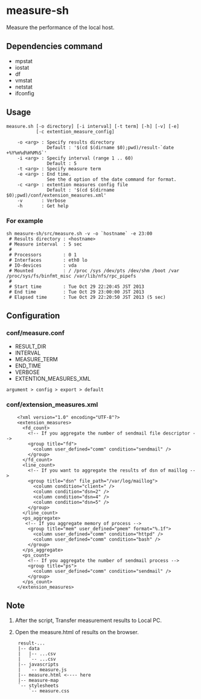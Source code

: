 # measure-sh
Measure the performance of the local host.

## Dependencies command

- mpstat
- iostat
- df
- vmstat
- netstat
- ifconfig

## Usage
    measure.sh [-o directory] [-i interval] [-t term] [-h] [-v] [-e]
               [-c extention_measure_config]
    
        -o <arg> : Specify results directory
                   Default : '$(cd $(dirname $0);pwd)/result-`date +%Y%m%d%H%M%S`'
        -i <arg> : Specify interval (range 1 .. 60)
                   Default : 5
        -t <arg> : Specify measure term
        -e <arg> : End time.
                   See the d option of the date command for format.
        -c <arg> : extention measures config file
                   Default : '$(cd $(dirname $0);pwd)/conf/extension_measures.xml'
        -v       : Verbose
        -h       : Get help

### For example

    sh measure-sh/src/measure.sh -v -o `hostname` -e 23:00
     # Results directory : <hostname>
     # Measure interval  : 5 sec
     # 
     # Processors        : 0 1
     # Interfaces        : eth0 lo
     # IO-devices        : vda
     # Mounted           : / /proc /sys /dev/pts /dev/shm /boot /var /proc/sys/fs/binfmt_misc /var/lib/nfs/rpc_pipefs
     # 
     # Start time        : Tue Oct 29 22:20:45 JST 2013
     # End time          : Tue Oct 29 23:00:00 JST 2013
     # Elapsed time      : Tue Oct 29 22:20:50 JST 2013 (5 sec)

## Configuration

### conf/measure.conf

- RESULT_DIR
- INTERVAL
- MEASURE_TERM
- END_TIME
- VERBOSE
- EXTENTION_MEASURES_XML

`argument > config > export > default`

### conf/extension_measures.xml

        <?xml version="1.0" encoding="UTF-8"?>
        <extension_measures>
          <fd_count>
            <!-- If you aggregate the number of sendmail file descriptor -->
            <group title="fd">
              <column user_defined="comm" condition="sendmail" />
            </group>
          </fd_count>
          <line_count>
            <!-- If you want to aggregate the results of dsn of maillog -->
            <group title="dsn" file_path="/var/log/maillog">
              <column condition="client=" />
              <column condition="dsn=2" />
              <column condition="dsn=4" />
              <column condition="dsn=5" />
            </group>
          </line_count>
          <ps_aggregate>
           <!-- If you aggregate memory of process -->
            <group title="mem" user_defined="pmem" format="%.1f">
              <column user_defined="comm" condition="httpd" />
              <column user_defined="comm" condition="bash" />
            </group>
          </ps_aggregate>
          <ps_count>
            <!-- If you aggregate the number of sendmail process -->
            <group title="ps">
              <column user_defined="comm" condition="sendmail" />
            </group>
          </ps_count>
        </extension_measures>

## Note
1. After the script, Transfer measurement results to Local PC.
2. Open the measure.html of results on the browser.

        result-...
        |-- data
        |   |-- ...csv
        |   `-- ...csv
        |-- javascripts
        |   `-- measure.js
        |-- measure.html <---- here
        |-- measure-map
        `-- stylesheets
            `-- measure.css
